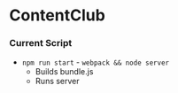 # ContentClub


### Current Script
- `npm run start` - `webpack && node server`
	- Builds bundle.js
	- Runs server